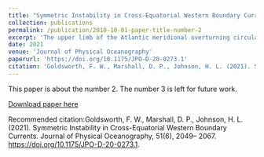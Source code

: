 ```yaml
---
title: "Symmetric Instability in Cross-Equatorial Western Boundary Currents"
collection: publications
permalink: /publication/2010-10-01-paper-title-number-2
excerpt: 'The upper limb of the Atlantic meridional overturning circulation draws waters with negative potential vorticity from the Southern Hemisphere into the Northern Hemisphere. The North Brazil Current is one of the cross-equatorial pathways in which this occurs: upon crossing the equator, fluid parcels must modify their potential vorticity to render them stable to symmetric instability and to merge smoothly with the ocean interior. In this work a linear stability analysis is performed on an idealized western boundary current, dynamically similar to the North Brazil Current, to identify features that are indicative of symmetric instability. Simple two-dimensional numerical models are used to verify the results of the stability analysis. The two-dimensional models and linear stability theory show that symmetric instability in meridional flows does not change when the nontraditional component of the Coriolis force is included, unlike in zonal flows. Idealized three-dimensional numerical models show anticyclonic barotropic eddies being spun off as the western boundary current crosses the equator. These eddies become symmetrically unstable a few degrees north of the equator, and their PV is set to zero through the action of the instability. The instability is found to have a clear fingerprint in the spatial Fourier transform of the vertical kinetic energy. An analysis of the water mass formation rates suggest that symmetric instability has a minimal effect on water mass transformation in the model calculations; however, this may be the result of unresolved dynamics, such as secondary Kelvin–Helmholtz instabilities, which are important in diabatic transformation.'
date: 2021
venue: 'Journal of Physical Oceanography'
paperurl: 'https://doi.org/10.1175/JPO-D-20-0273.1'
citation: 'Goldsworth, F. W., Marshall, D. P., Johnson, H. L. (2021). Symmetric Instability in Cross-Equatorial Western Boundary Currents. Journal of Physical Oceanography, 51(6), 2049– 2067. https://doi.org/10.1175/JPO-D-20-0273.1.'
---
```

This paper is about the number 2. The number 3 is left for future work.

[Download paper here](http://academicpages.github.io/files/2020-north_brazil_current.pdf)

Recommended citation:Goldsworth, F. W., Marshall, D. P., Johnson, H. L. (2021). Symmetric Instability in Cross-Equatorial Western Boundary Currents. Journal of Physical Oceanography, 51(6), 2049– 2067. https://doi.org/10.1175/JPO-D-20-0273.1.
